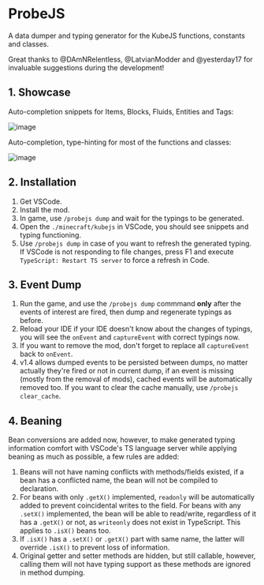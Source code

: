 # ProbeJS

A data dumper and typing generator for the KubeJS functions, constants and classes.

Great thanks to @DAmNRelentless, @LatvianModder and @yesterday17 for invaluable suggestions during the development!

## 1. Showcase

Auto-completion snippets for Items, Blocks, Fluids, Entities and Tags:

![image](./examples/2.gif)

Auto-completion, type-hinting for most of the functions and classes:

![image](./examples/3.gif)

## 2. Installation

1. Get VSCode.
2. Install the mod.
3. In game, use `/probejs dump` and wait for the typings to be generated.
4. Open the `./minecraft/kubejs` in VSCode, you should see snippets and typing functioning.
5. Use `/probejs dump` in case of you want to refresh the generated typing. If VSCode is not responding to file changes,
   press F1 and execute `TypeScript: Restart TS server` to force a refresh in Code.

## 3. Event Dump

1. Run the game, and use the `/probejs dump` commmand **only** after the events of interest are fired, then dump and
   regenerate typings as before.
2. Reload your IDE if your IDE doesn't know about the changes of typings, you will see the `onEvent` and `captureEvent`
   with correct typings now.
3. If you want to remove the mod, don't forget to replace all `captureEvent` back to `onEvent`.
4. v1.4 allows dumped events to be persisted between dumps, no matter actually they're fired or not in current dump, if
   an event is missing (mostly from the removal of mods), cached events will be automatically removed too. If you want
   to clear the cache manually, use `/probejs clear_cache`.

## 4. Beaning

Bean conversions are added now, however, to make generated typing information comfort with VSCode's TS language server
while applying beaning as much as possible, a few rules are added:

1. Beans will not have naming conflicts with methods/fields existed, if a bean has a conflicted name, the bean will not
   be compiled to declaration.
2. For beans with only `.getX()` implemented, `readonly` will be automatically added to prevent coincidental writes to
   the field. For beans with any `.setX()` implemented, the bean will be able to read/write, regardless of it has
   a `.getX()` or not, as `writeonly` does not exist in TypeScript. This applies to `.isX()` beans too.
3. If `.isX()` has a `.setX()` or `.getX()` part with same name, the latter will override `.isX()` to prevent loss of
   information.
4. Original getter and setter methods are hidden, but still callable, however, calling them will not have typing support
   as these methods are ignored in method dumping.
